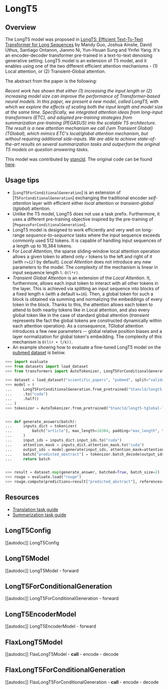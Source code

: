 <!--Copyright 2022 The HuggingFace Team. All rights reserved.

Licensed under the Apache License, Version 2.0 (the "License"); you may not use this file except in compliance with
the License. You may obtain a copy of the License at

http://www.apache.org/licenses/LICENSE-2.0

Unless required by applicable law or agreed to in writing, software distributed under the License is distributed on
an "AS IS" BASIS, WITHOUT WARRANTIES OR CONDITIONS OF ANY KIND, either express or implied. See the License for the
specific language governing permissions and limitations under the License.

⚠️ Note that this file is in Markdown but contain specific syntax for our doc-builder (similar to MDX) that may not be
rendered properly in your Markdown viewer.

-->

# LongT5

## Overview

The LongT5 model was proposed in [LongT5: Efficient Text-To-Text Transformer for Long Sequences](https://arxiv.org/abs/2112.07916)
by Mandy Guo, Joshua Ainslie, David Uthus, Santiago Ontanon, Jianmo Ni, Yun-Hsuan Sung and Yinfei Yang. It's an
encoder-decoder transformer pre-trained in a text-to-text denoising generative setting. LongT5 model is an extension of
T5 model, and it enables using one of the two different efficient attention mechanisms - (1) Local attention, or (2)
Transient-Global attention.


The abstract from the paper is the following:

*Recent work has shown that either (1) increasing the input length or (2) increasing model size can improve the
performance of Transformer-based neural models. In this paper, we present a new model, called LongT5, with which we
explore the effects of scaling both the input length and model size at the same time. Specifically, we integrated
attention ideas from long-input transformers (ETC), and adopted pre-training strategies from summarization pre-training
(PEGASUS) into the scalable T5 architecture. The result is a new attention mechanism we call {\em Transient Global}
(TGlobal), which mimics ETC's local/global attention mechanism, but without requiring additional side-inputs. We are
able to achieve state-of-the-art results on several summarization tasks and outperform the original T5 models on
question answering tasks.*

This model was contributed by [stancld](https://hf-mirror.com/stancld).
The original code can be found [here](https://github.com/google-research/longt5).

## Usage tips

- [`LongT5ForConditionalGeneration`] is an extension of [`T5ForConditionalGeneration`] exchanging the traditional
encoder *self-attention* layer with efficient either *local* attention or *transient-global* (*tglobal*) attention.
- Unlike the T5 model, LongT5 does not use a task prefix. Furthermore, it uses a different pre-training objective
inspired by the pre-training of [`PegasusForConditionalGeneration`].
- LongT5 model is designed to work efficiently and very well on long-range *sequence-to-sequence* tasks where the
input sequence exceeds commonly used 512 tokens. It is capable of handling input sequences of a length up to 16,384 tokens.
- For *Local Attention*, the sparse sliding-window local attention operation allows a given token to attend only `r`
tokens to the left and right of it (with `r=127` by default). *Local Attention* does not introduce any new parameters
to the model. The complexity of the mechanism is linear in input sequence length `l`: `O(l*r)`.
- *Transient Global Attention* is an extension of the *Local Attention*. It, furthermore, allows each input token to
interact with all other tokens in the layer. This is achieved via splitting an input sequence into blocks of a fixed
length `k` (with a default `k=16`). Then, a global token for such a block is obtained via summing and normalizing the embeddings of every token
in the block. Thanks to this, the attention allows each token to attend to both nearby tokens like in Local attention, and
also every global token like in the case of standard global attention (*transient* represents the fact the global tokens
are constructed dynamically within each attention operation).  As a consequence, *TGlobal* attention introduces
a few new parameters -- global relative position biases and a layer normalization for global token's embedding.
The complexity of this mechanism is `O(l(r + l/k))`.
- An example showing how to evaluate a fine-tuned LongT5 model on the [pubmed dataset](https://hf-mirror.com/datasets/scientific_papers) is below.

```python
>>> import evaluate
>>> from datasets import load_dataset
>>> from transformers import AutoTokenizer, LongT5ForConditionalGeneration

>>> dataset = load_dataset("scientific_papers", "pubmed", split="validation")
>>> model = (
...     LongT5ForConditionalGeneration.from_pretrained("Stancld/longt5-tglobal-large-16384-pubmed-3k_steps")
...     .to("cuda")
...     .half()
... )
>>> tokenizer = AutoTokenizer.from_pretrained("Stancld/longt5-tglobal-large-16384-pubmed-3k_steps")


>>> def generate_answers(batch):
...     inputs_dict = tokenizer(
...         batch["article"], max_length=16384, padding="max_length", truncation=True, return_tensors="pt"
...     )
...     input_ids = inputs_dict.input_ids.to("cuda")
...     attention_mask = inputs_dict.attention_mask.to("cuda")
...     output_ids = model.generate(input_ids, attention_mask=attention_mask, max_length=512, num_beams=2)
...     batch["predicted_abstract"] = tokenizer.batch_decode(output_ids, skip_special_tokens=True)
...     return batch


>>> result = dataset.map(generate_answer, batched=True, batch_size=2)
>>> rouge = evaluate.load("rouge")
>>> rouge.compute(predictions=result["predicted_abstract"], references=result["abstract"])
```


## Resources

- [Translation task guide](../tasks/translation)
- [Summarization task guide](../tasks/summarization)

## LongT5Config

[[autodoc]] LongT5Config

<frameworkcontent>
<pt>

## LongT5Model

[[autodoc]] LongT5Model
    - forward

## LongT5ForConditionalGeneration

[[autodoc]] LongT5ForConditionalGeneration
    - forward

## LongT5EncoderModel

[[autodoc]] LongT5EncoderModel
    - forward

</pt>
<jax>

## FlaxLongT5Model

[[autodoc]] FlaxLongT5Model
    - __call__
    - encode
    - decode

## FlaxLongT5ForConditionalGeneration

[[autodoc]] FlaxLongT5ForConditionalGeneration
    - __call__
    - encode
    - decode

</jax>
</frameworkcontent>

